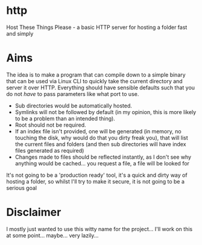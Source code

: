 # http
Host These Things Please - a basic HTTP server for hosting a folder fast and simply

# Aims

The idea is to make a program that can compile down to a simple binary that can be used via Linux CLI to quickly take the current directory and server it over HTTP. Everything should have sensible defaults such that you do not *have* to pass parameters like what port to use.

  * Sub directories would be automatically hosted.
  * Symlinks will not be followed by default (in my opinion, this is more likely to be a problem than an intended thing).
  * Root should not be required.
  * If an index file isn't provided, one will be generated (in memory, no touching the disk, why would do that you dirty freak you), that will list the current files and folders (and then sub directories will have index files generated as required)
  * Changes made to files should be reflected instantly, as I don't see why anything would be cached... you request a file, a file will be looked for

It's not going to be a 'production ready' tool, it's a quick and dirty way of hosting a folder, so whilst I'll try to make it secure, it is not going to be a serious goal

# Disclaimer

I mostly just wanted to use this witty name for the project... I'll work on this at some point... maybe... very lazily...
